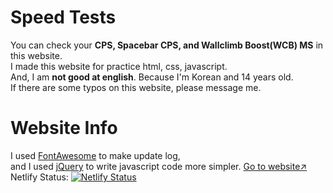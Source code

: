 # Speed Tests

You can check your **CPS, Spacebar CPS, and Wallclimb Boost(WCB) MS** in this website.  
I made this website for practice html, css, javascript.  
And, I am **not good at english**. Because I'm Korean and 14 years old.  
If there are some typos on this website, please message me.  

# Website Info

I used [FontAwesome](https://fontawesome.com) to make update log,  
and I used [jQuery](https://jquery.com) to write javascript code more simpler.
[Go to website↗](https://cpstest-obho.netlify.app)  
Netlify Status: [![Netlify Status](https://api.netlify.com/api/v1/badges/fbf1cfe4-b37b-4dfc-8694-06dd5cd79d6a/deploy-status)](https://app.netlify.com/sites/cpstest-obho/deploys)
